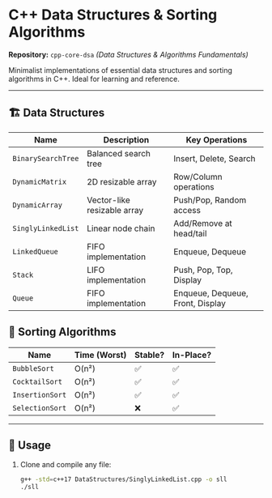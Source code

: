 # C++ Data Structures & Sorting Algorithms

**Repository:** `cpp-core-dsa` *(Data Structures & Algorithms Fundamentals)*  

Minimalist implementations of essential data structures and sorting algorithms in C++. Ideal for learning and reference.

---

## 🏗️ **Data Structures**
| Name               | Description                          | Key Operations           |
|--------------------|--------------------------------------|--------------------------|
| `BinarySearchTree` | Balanced search tree                 | Insert, Delete, Search   |
| `DynamicMatrix`    | 2D resizable array                   | Row/Column operations    |
| `DynamicArray`     | Vector-like resizable array          | Push/Pop, Random access  |
| `SinglyLinkedList` | Linear node chain                    | Add/Remove at head/tail  |
| `LinkedQueue`      | FIFO implementation                  | Enqueue, Dequeue         |
| `Stack`            | LIFO implementation                  | Push, Pop, Top, Display         |
| `Queue`            | FIFO implementation                  | Enqueue, Dequeue, Front, Display|

## 🔄 **Sorting Algorithms**
| Name             | Time (Worst) | Stable? | In-Place? |
|------------------|-------------|---------|-----------|
| `BubbleSort`     | O(n²)       | ✅      | ✅        |
| `CocktailSort`   | O(n²)       | ✅      | ✅        |
| `InsertionSort`  | O(n²)       | ✅      | ✅        |
| `SelectionSort`  | O(n²)       | ❌      | ✅        |

---

## 🚀 **Usage**
1. Clone and compile any file:
   ```bash
   g++ -std=c++17 DataStructures/SinglyLinkedList.cpp -o sll
   ./sll
